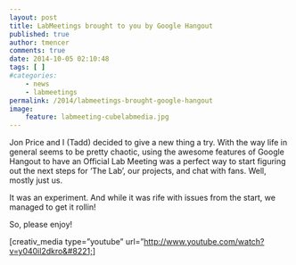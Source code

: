 ```yaml
---
layout: post
title: LabMeetings brought to you by Google Hangout
published: true
author: tmencer
comments: true
date: 2014-10-05 02:10:48
tags: [ ]
#categories:
    - news
    - labmeetings
permalink: /2014/labmeetings-brought-google-hangout
image:
    feature: labmeeting-cubelabmedia.jpg
---
```

Jon Price and I (Tadd) decided to give a new thing a try. With the way life in general seems to be pretty chaotic, using the awesome features of Google Hangout to have an Official Lab Meeting was a perfect way to start figuring out the next steps for &#8216;The Lab&#8217;, our projects, and chat with fans. Well, mostly just us.

It was an experiment. And while it was rife with issues from the start, we managed to get it rollin!

So, please enjoy!

[creativ_media type=&#8221;youtube&#8221; url=&#8221;http://www.youtube.com/watch?v=y040il2dkro&#8221;]